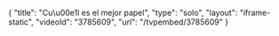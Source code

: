 {
    "title": "Cu\u00e1l es el mejor papel",
    "type": "solo",
    "layout": "iframe-static",
    "videoId": "3785609",
    "url": "\/tvpembed\/3785609"
}